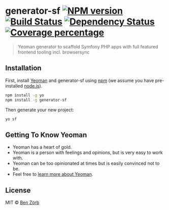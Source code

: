 # generator-sf [![NPM version][npm-image]][npm-url] [![Build Status][travis-image]][travis-url] [![Dependency Status][daviddm-image]][daviddm-url] [![Coverage percentage][coveralls-image]][coveralls-url]
> Yeoman generator to scaffold Symfony PHP apps with full featured frontend tooling incl. browsersync

## Installation

First, install [Yeoman](http://yeoman.io) and generator-sf using [npm](https://www.npmjs.com/) (we assume you have pre-installed [node.js](https://nodejs.org/)).

```bash
npm install -g yo
npm install -g generator-sf
```

Then generate your new project:

```bash
yo sf
```

## Getting To Know Yeoman

 * Yeoman has a heart of gold.
 * Yeoman is a person with feelings and opinions, but is very easy to work with.
 * Yeoman can be too opinionated at times but is easily convinced not to be.
 * Feel free to [learn more about Yeoman](http://yeoman.io/).

## License

MIT © [Ben Zörb](http://dommerlaune.com)


[npm-image]: https://badge.fury.io/js/generator-sf.svg
[npm-url]: https://npmjs.org/package/generator-sf
[travis-image]: https://travis-ci.org/bezoerb/generator-sf.svg?branch=master
[travis-url]: https://travis-ci.org/bezoerb/generator-sf
[daviddm-image]: https://david-dm.org/bezoerb/generator-sf.svg?theme=shields.io
[daviddm-url]: https://david-dm.org/bezoerb/generator-sf
[coveralls-image]: https://coveralls.io/repos/bezoerb/generator-sf/badge.svg
[coveralls-url]: https://coveralls.io/r/bezoerb/generator-sf

